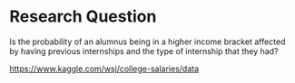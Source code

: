 # Research Question

Is the probability of an alumnus being in a higher income bracket affected by having previous internships and the type of internship that they had?

https://www.kaggle.com/wsj/college-salaries/data
